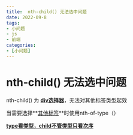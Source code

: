 ```yaml
---
title:  nth-child() 无法选中问题
date: 2022-09-8
tags:
- 小问题
- js
- 前端
categories:
- [小问题]
---
```


# nth-child() 无法选中问题
nth-child() 为 **<u>div选择器</u>**，无法对其他标签类型起效

当需要选择**<u>其他标签</u>**时使用nth-of-type（）

**<u>type看类型，child不管类型只看次序</u>**

